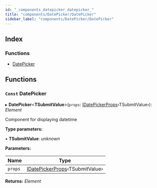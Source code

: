 ```yaml
---
id: "_components_datepicker_datepicker_"
title: "components/DatePicker/DatePicker"
sidebar_label: "components/DatePicker/DatePicker"
---
```


## Index

### Functions

* [DatePicker](_components_datepicker_datepicker_.md#const-datepicker)

## Functions

### `Const` DatePicker

▸ **DatePicker**<**TSubmitValue**>(`props`: [IDatePickerProps](../interfaces/_components_datepicker_datepicker_types_.idatepickerprops.md)‹TSubmitValue›): *Element*

Component for displaying datetime

**Type parameters:**

▪ **TSubmitValue**: *unknown*

**Parameters:**

Name | Type |
------ | ------ |
`props` | [IDatePickerProps](../interfaces/_components_datepicker_datepicker_types_.idatepickerprops.md)‹TSubmitValue› |

**Returns:** *Element*
